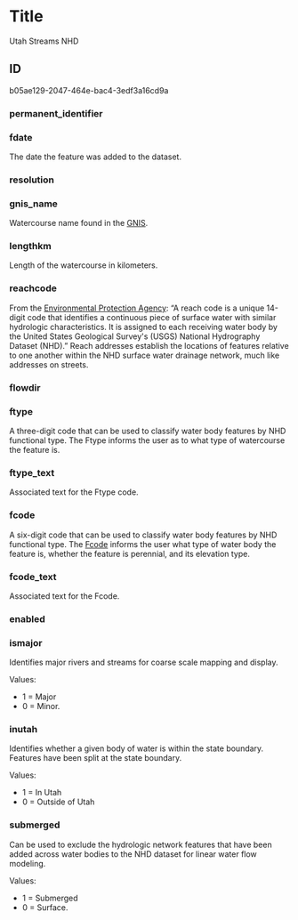 # Title

Utah Streams NHD

## ID

b05ae129-2047-464e-bac4-3edf3a16cd9a

### permanent_identifier

<!--- No definition for this field. -->

### fdate

The date the feature was added to the dataset.

### resolution

<!--- No definition for this field. -->

### gnis_name

Watercourse name found in the [GNIS](https://www.usgs.gov/tools/geographic-names-information-system-gnis).

### lengthkm

Length of the watercourse in kilometers.

### reachcode

From the [Environmental Protection Agency](https://enviro.epa.gov/enviro/ef_metadata_html.tri_page?p_column_name=reach_code#:~:text=Description%3A%20A%20reach%20code%20is,National%20Hydrography%20Dataset%20(NHD).): “A reach code is a unique 14-digit code that identifies a continuous piece of surface water with similar hydrologic characteristics. It is assigned to each receiving water body by the United States Geological Survey's (USGS) National Hydrography Dataset (NHD).” Reach addresses establish the locations of features relative to one another within the NHD surface water drainage network, much like addresses on streets.

### flowdir

<!--- No definition for this field. -->

### ftype

A three-digit code that can be used to classify water body features by NHD functional type. The Ftype informs the user as to what type of watercourse the feature is.

### ftype_text

Associated text for the Ftype code.

### fcode

A six-digit code that can be used to classify water body features by NHD functional type. The [Fcode](https://www.usgs.gov/index.php/ngp-standards-and-specifications/national-hydrography-dataset-nhd-data-dictionary-feature-domains) informs the user what type of water body the feature is, whether the feature is perennial, and its elevation type.

### fcode_text

Associated text for the Fcode.

### enabled

<!--- No definition for this field. -->

### ismajor

Identifies major rivers and streams for coarse scale mapping and display.

Values:

- 1 = Major
- 0 = Minor.

### inutah

Identifies whether a given body of water is within the state boundary. Features have been split at the state boundary.

Values:

- 1 = In Utah
- 0 = Outside of Utah

### submerged

Can be used to exclude the hydrologic network features that have been added across water bodies to the NHD dataset for linear water flow modeling.

Values:

- 1 = Submerged
- 0 = Surface.
